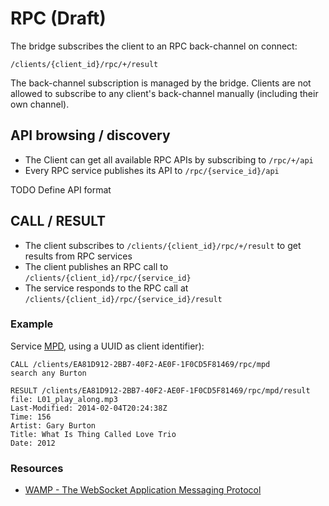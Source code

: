 # RPC (Draft)

The bridge subscribes the client to an RPC back-channel on connect:

	/clients/{client_id}/rpc/+/result

The back-channel subscription is managed by the bridge.
Clients are not allowed to subscribe to any client's back-channel manually
(including their own channel).

## API browsing / discovery

* The Client can get all available RPC APIs by subscribing to ```/rpc/+/api```
* Every RPC service publishes its API to ```/rpc/{service_id}/api```
	
TODO Define API format

## CALL / RESULT

* The client subscribes to ```/clients/{client_id}/rpc/+/result``` to get results from RPC services
* The client publishes an RPC call to ```/clients/{client_id}/rpc/{service_id}```
* The service responds to the RPC call at ```/clients/{client_id}/rpc/{service_id}/result```

### Example

Service [MPD](http://www.musicpd.org/doc/protocol/), using a UUID as client identifier):

	CALL /clients/EA81D912-2BB7-40F2-AE0F-1F0CD5F81469/rpc/mpd
	search any Burton

	RESULT /clients/EA81D912-2BB7-40F2-AE0F-1F0CD5F81469/rpc/mpd/result
	file: L01_play_along.mp3
	Last-Modified: 2014-02-04T20:24:38Z
	Time: 156
	Artist: Gary Burton
	Title: What Is Thing Called Love Trio
	Date: 2012

### Resources

* [WAMP - The WebSocket Application Messaging Protocol](http://wamp.ws)